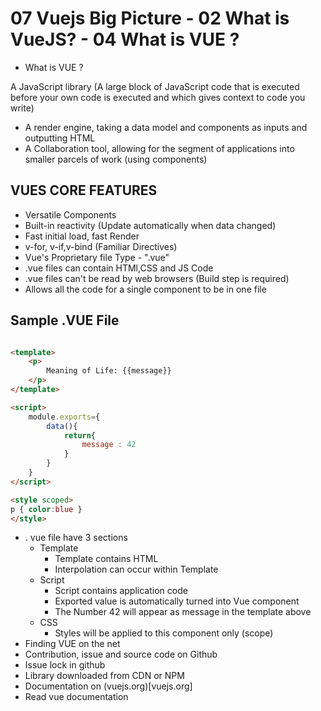 # 07 Vuejs Big Picture - 02 What is VueJS? - 04 What is VUE ?

- What is VUE ?

A JavaScript library (A large block of JavaScript code that is executed before your own code is executed and which gives context to code you write)

- A render engine, taking a data model and components as inputs and outputting HTML
- A Collaboration tool, allowing for the segment of applications into smaller parcels of work (using components)

## VUES CORE FEATURES

- Versatile Components
- Built-in reactivity (Update automatically when data changed)
- Fast initial load, fast Render
- v-for, v-if,v-bind (Familiar Directives)
- Vue's Proprietary file Type - ".vue"
- .vue files can contain HTMl,CSS and JS Code
- .vue files can't be read by web browsers (Build step is required)
- Allows all the code for a single component to be in one file
## Sample .VUE File

```HTML

<template>
	<p>
		Meaning of Life: {{message}}
	</p>
</template>

<script>
	module.exports={
		data(){
			return{
				message : 42
			}
		}
	}
</script>

<style scoped>
p { color:blue }
</style>

```

- . vue file have 3 sections
	- Template
		- Template contains HTML
		- Interpolation can occur within Template
	- Script
		- Script contains application code
		- Exported value is automatically turned into Vue component
		- The Number 42 will appear as message in the template above
	- CSS
		- Styles will be applied to this component only (scope)
- Finding VUE on the net
- Contribution, issue and source code on Github
- Issue lock in github
- Library downloaded from CDN or NPM
- Documentation on (vuejs.org)[vuejs.org]
- Read vue documentation
